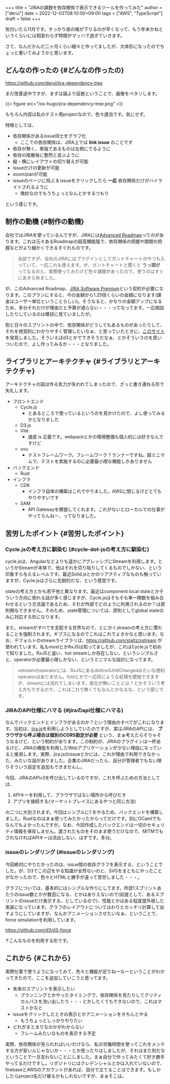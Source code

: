 +++
title = "JIRAの課題を依存関係で表示できるツールを作ってみた"
author = ["derui"]
date = 2022-12-03T08:10:00+09:00
tags = ["AWS", "TypeScript"]
draft = false
+++

気付いたら11月です。すっかり夜の帳が下りるのが早くなって、もう年末かねというくらいには相変わらず時間がマッハで過ぎていきます。

さて、なんだかんだ二ヶ月くらい細々と作ってましたが、大体形になったのでちょっと書いてみようかと思います。

<!--more-->


## どんなの作ったの {#どんなの作ったの}

<https://github.com/derui/jira-dependency-tree>

まだ改善途中ですが、まずは論より証拠ということで、画像をペタリします。

{{< figure src="/ox-hugo/jira-dependency-tree.png" >}}

もちろん内容は私のテスト用projectなので、色々適当です。気にせず。

特徴としては、

-   依存関係があるissue同士をグラフ化
    -   ここでの依存関係は、JIRA上では **link issue** のことです
-   依存が無く、単独であるものは左側にでるように
-   依存の階層毎に整然と並ぶように
-   縦・横にレイアウトの切り替えが可能
-   issueだけの更新が可能
-   zoom/panが可能
-   issueのページに飛ぶ &amp; issueをクリックしたら **一応** 依存関係だけがハイライトされるように
    -   微妙なのでもうちょっとなんとかするつもり

という感じです。


## 制作の動機 {#制作の動機}

会社ではJIRAを使っているんですが、JIRAには[Advanced Roadmap](https://www.atlassian.com/ja/software/jira/guides/roadmaps/advanced-roadmaps)ってのがあります。これは元々あるRoadmapの超高機能版で、依存関係の把握や期間の把握などがより細かくできるすぐれものです。

> 余談ですが、会社のJIRAにはプラグインとしてガントチャートのやつも入っていて、一応これも使えます。が、ガントチャートと聞くと **うっ頭が** ってなるのと、実際使ってみたけど色々課題があったので、使うのはすぐにあきらめました。

が、このAdvanced Roadmap、[JIRA Software Premium](https://www.atlassian.com/ja/software/jira/premium)という契約が必要になります。このプランにすると、今の金額から1.25倍くらいの金額になります(課金はユーザー単位ということらしい)。そうなると、かなりの金額アップになるため、多分それだけが理由だと予算が通らない・・・ってなってます。一応相談したりしているのは横目に見ていましたが。

割と日々のスプリントの中で、依存関係がどうしてもあるものがあったりして、それを視覚的にわかりやすく管理したいなぁ、と思っていたときに、[このサイト](https://developer.squareup.com/blog/dependentree-graph-visualization-library/)を発見しました。そういえばd3とかでできそうだなぁ、とかそういうのを思いついたので、よし作ってみるか・・・となりました。


## ライブラリとアーキテクチャ {#ライブラリとアーキテクチャ}

アーキテクチャの図は作る気力が失われてしまったので、ざっと書き連ねる形で失礼します。

-   フロントエンド
    -   Cycle.js
        -   とあるところで使っているというのを見かけたので、よし使ってみるかとなりました
    -   D3.js
    -   Vite
        -   速度 is 正義です。webpackとかの環境整備も個人的には好きなんですけど
    -   uvu
        -   テストフレームワーク。フレームワーク？ランナーですね。超ミニマムで、テストを実施するのに必要最小限な機能しかありません
-   バックエンド
    -   Rust
-   インフラ
    -   CDK
        -   インフラ自体の構築はこれでやりました。AWSに閉じるけどとてもやりやすいです
    -   SAM
        -   API Gatewayを模倣してくれます。これがないとローカルでの仕事がやってらんねー、ってなりました。


## 苦労したポイント {#苦労したポイント}


### Cycle.jsの考え方に馴染む {#cycle-dot-jsの考え方に馴染む}

cycle.jsは、Angularなどよりも遥かにアグレッシブにStreamを利用します。というかStreamが本体で、他はそれを切り貼りしてくるものでしかない、という印象すら与えるレベルです。最近Solid.jsとかのリアクティブなものも触っていますが、Cycle.jsはさらに先鋭的だな、という感覚です。

stateの考え方とかも若干他と異なります。最近はcomponent local stateとかそういう方向に倒れる話が多く感じますが、Cycle.jsはそもそも単一関数を組み合わせるという方法論であるため、それが外部でどのように利用されるのか？は原則関与できません。そのため、state管理については、原則としてglobal stateのみに対応する形になります。

また、streamがすべてを支配する世界なので、とにかくstreamの考え方に慣れることを強制されます。ギブスになるのでこれはこれでよきかなと思います。なお、デフォルトのstreamライブラリは、<https://github.com/staltz/xstream> が使われています。私もmostとかRxJSは知ってましたが、これはCycle.jsで初めて知りました。RxJSと違い、hot streamしか存在しない、というシンプルさと、operatorが必要最小限しかない、というミニマルな設計になってます。

> xstreamのoperatorには、RxJSにあるdistinctUntilChangedみたいな便利operatorはありません。foldとかで一応同じような処理を模倣できますが、streamには流れてしまいます。変化が無いこととは？とかそういう考え方もできるので、これはこれで無くてもなんとかなるな、という感じです。


### JIRAのAPI仕様にハマる {#jiraのapi仕様にハマる}

なんでバックエンドとインフラがあるのか？という理由のすべてがこれになります。当初は、[jira.js](https://github.com/mrrefactoring/jira.js/)を利用しようとしていたのですが、実はJIRAのAPIには、 **ブラウザから呼ぶ場合は個別のCORS設定が必要** という、まぁ考えたらそりゃそうなるけど、という制約があります。この制約が、JIRAのプラグインは一杯あるけど、JIRAの機能を利用したWebアプリケーションが少ない理由になっていると推測します。実際、jira.jsのissueとかには、これが理由で利用できなかった、みたいな話がありました。企業のJIRAだったら、自分が管理者でもない限りそういう設定を追加もできませんし。

今回、JIRAのAPIv3を呼び出しているのですが、これを呼ぶための方法としては、

1.  APIキーを利用して、ブラウザではない場所から呼びだす
2.  アプリを接続する(マーケットプレイスにあるやつと同じ方法)

の二つに大別されます。今回はシンプルに1.をやるため、バックエンドを構築しました。Rustなのはまぁ使ってみたかったからってだけです。別にOCamlでもなんでもよかったんですが。なお、今回作成したバックエンドは一切のセキュリティ情報を保存しません。渡されたものをそのまま使うだけなので、MITMでもされなければAPIキーは流出しない、はずです。多分。


### issueのレンダリング {#issueのレンダリング}

今回絶対にやりたかったのは、issue間の依存グラフを表示する、ということでした。が、D3でこの辺をやる知識が全然ないのと、SVGをまともにやったことがなかったので、色々とHTMLと勝手が違って苦労しました・・・。

グラフについては、基本的にはシンプルな作りにしてます。所詮1スプリントあたりのissue数とかが数百になる、とかはありえないので(前提として、あるスプリントのissueだけ表示する、としているので)、性能とかはある程度度外視した実装になっています。グラフのレイアウトについてはわりとカッチリ計算して出すようにしていますが、なんかアニメーションさせたいなぁ、ということで、force simulationを利用しています。

<https://github.com/d3/d3-force>

↑こんなものを利用する形です。


## これから {#これから}

実際仕事で使うようになってみて、色々と機能が足りねーなーということがわかってきたので、ここを追加していこうと思ってます。

-   未来のスプリントを表示したい
    -   プランニングとかやったタイミングで、依存関係を見たりしてクリティカルパスを洗い出したり・・・とかしたくてもできないので、これはマストかなと
-   issueをクリックしたときの表示とかアニメーションをきちんとやる
    -   もうちょっとしっかりやりたい
-   どれがまとまりなのかがわからない
    -   フレームみたいなものを表示する予定

実際、依存関係が見られればいいだけなら、私の労働時間を使ってこれをメンテする方が安いんじゃないか・・・とか思ったりはしましたが、それはまた別だなということで一旦言わないことにしました。まぁ自分で作ってみたくて好き勝手やってるだけですし。リポジトリにはクレデンシャルとかは入れていないので、firebaseとAWSのアカウントがあれば、自分で立てることはできます。もしかしたらproject名だけ被るかもしれないですが、まぁそこは。
